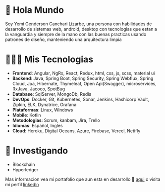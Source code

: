 # 👋 **Hola Mundo**

Soy Yemi Genderson Canchari Lizarbe, una persona con habilidades de desarrollo de sistemas web, android, desktop con tecnologias que estan a la vanguardia y siempre de la mano con las buenas practicas usando patrones de diseño, manteniendo una arquitectura limpia

# 🧑🏻‍💻 Mis Tecnologias

* **Frontend**: Angular, NgRx, React, Redux, html, css, js, scss, material ui 
* **Backend**: Java, Spring Boot, Spring Security, Spring Webflux, Spring Cloud, Jpa, Hibernate, Thymeleaf, Open Api(Swagger), microservices, RxJava, Jacoco, SpotBug  
* **Database**: SqlServer, MongoDb, Redis
* **DevOps**: Docker, Git, Kubernetes, Sonar, Jenkins, Hashicorp Vault, Zipkin, ELK, Dynatrice, Grafana
* **Plataformas**: Linux, Windows
* **Mobile**: Kotlin
* **Metodologias**: Scrum, kanbam, Jira, Trello 
* **Idiomas**: Español, Ingles
* **Cloud**: Heroku, Digital Oceans, Azure, Firebase, Vercel, Netifly

# 🚩 Investigando

* Blockchain
* Hyperledger

Mas informacion vea mi portafolio que aun esta en desarrollo 🔗 [aqui](https://portafolio-4e70e.web.app/#/) o visita mi perfil [linkedln](https://www.linkedin.com/in/yemi-genderson-canchari-lizarbe-90bb98127/)
